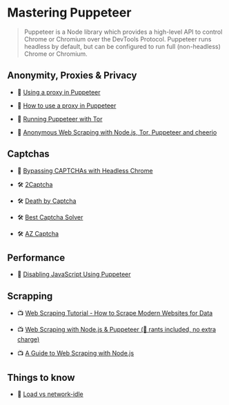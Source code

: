 # Mastering Puppeteer

> Puppeteer is a Node library which provides a high-level API to control Chrome or Chromium over the DevTools Protocol. Puppeteer runs headless by default, but can be configured to run full (non-headless) Chrome or Chromium.

## Anonymity, Proxies & Privacy

- 📖 [Using a proxy in Puppeteer](https://docs.browserless.io/docs/using-a-proxy.html)

- 📖 [How to use a proxy in Puppeteer](https://blog.scrapinghub.com/how-to-use-a-proxy-in-puppeteer)

- 📖 [Running Puppeteer with Tor](https://medium.com/@jsilvax/running-puppeteer-with-tor-45cc449e5672)

- 📖 [Anonymous Web Scraping with Node.js, Tor, Puppeteer and cheerio](https://levelup.gitconnected.com/anonymous-web-scrapping-with-node-js-tor-apify-and-cheerio-3b36ec6a45dc)

## Captchas

- 📖 [Bypassing CAPTCHAs with Headless Chrome](https://medium.com/@jsoverson/bypassing-captchas-with-headless-chrome-93f294518337)

- 🛠 [2Captcha](https://2captcha.com/)

- 🛠 [Death by Captcha](https://www.deathbycaptcha.com/)

- 🛠 [Best Captcha Solver](https://bestcaptchasolver.com/)

- 🛠 [AZ Captcha](https://azcaptcha.com/)

## Performance

- 📖 [Disabling JavaScript Using Puppeteer](https://webkul.com/blog/disabling-javascript-using-puppeteer/)

## Scrapping

- 📺 [Web Scraping Tutorial - How to Scrape Modern Websites for Data](https://www.youtube.com/watch?v=vsmxMLmroyQ)

- 📺 [Web Scraping with Node.js & Puppeteer (🌋 rants included, no extra charge)](https://www.youtube.com/watch?v=pixfH6yyqZk)

- 📺 [A Guide to Web Scraping with Node.js](https://www.youtube.com/watch?v=dXjKh66BR2U)

## Things to know

- 📖 [Load vs network-idle](https://github.com/puppeteer/puppeteer/issues/1666#issuecomment-354224942)

